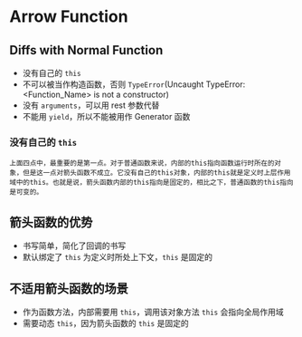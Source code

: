 # Arrow Function

## Diffs with Normal Function

- 没有自己的 `this`
- 不可以被当作构造函数，否则 `TypeError`(Uncaught TypeError: <Function_Name> is not a constructor)
- 没有 `arguments`，可以用 rest 参数代替
- 不能用 `yield`，所以不能被用作 Generator 函数

### 没有自己的 `this`

    上面四点中，最重要的是第一点。对于普通函数来说，内部的this指向函数运行时所在的对象，但是这一点对箭头函数不成立。它没有自己的this对象，内部的this就是定义时上层作用域中的this。也就是说，箭头函数内部的this指向是固定的，相比之下，普通函数的this指向是可变的。

## 箭头函数的优势

- 书写简单，简化了回调的书写
- 默认绑定了 `this` 为定义时所处上下文，`this` 是固定的

## 不适用箭头函数的场景

- 作为函数方法，内部需要用 `this`，调用该对象方法 `this` 会指向全局作用域
- 需要动态 `this`，因为箭头函数的 `this` 是固定的
